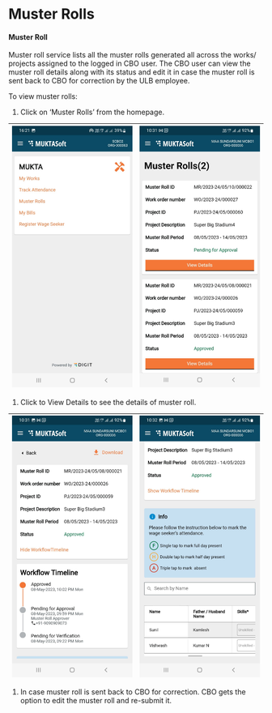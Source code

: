 # Muster Rolls

#### Muster Roll <a href="#_sragxiwui1hb" id="_sragxiwui1hb"></a>

Muster roll service lists all the muster rolls generated all across the works/ projects assigned to the logged in CBO user. The CBO user can view the muster roll details along with its status and edit it in case the muster roll is sent back to CBO for correction by the ULB employee.

To view muster rolls:

1. Click on ‘Muster Rolls’ from the homepage.

| <img src="../../../../.gitbook/assets/0.jpeg" alt="" data-size="original"> | <img src="../../../../.gitbook/assets/1.jpeg" alt="" data-size="original"> |
| -------------------------------------------------------------------------- | -------------------------------------------------------------------------- |

1. Click to View Details to see the details of muster roll.

| <img src="../../../../.gitbook/assets/2 (1).jpeg" alt="" data-size="original"> | <img src="../../../../.gitbook/assets/3 (2).jpeg" alt="" data-size="original"> |
| ------------------------------------------------------------------------------ | ------------------------------------------------------------------------------ |

1. In case muster roll is sent back to CBO for correction. CBO gets the option to edit the muster roll and re-submit it.
